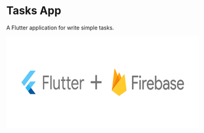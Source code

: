# Tasks App

A Flutter application for write simple tasks.

<img src="./assets/image.svg?sanitize=true" width="720" height="240">

